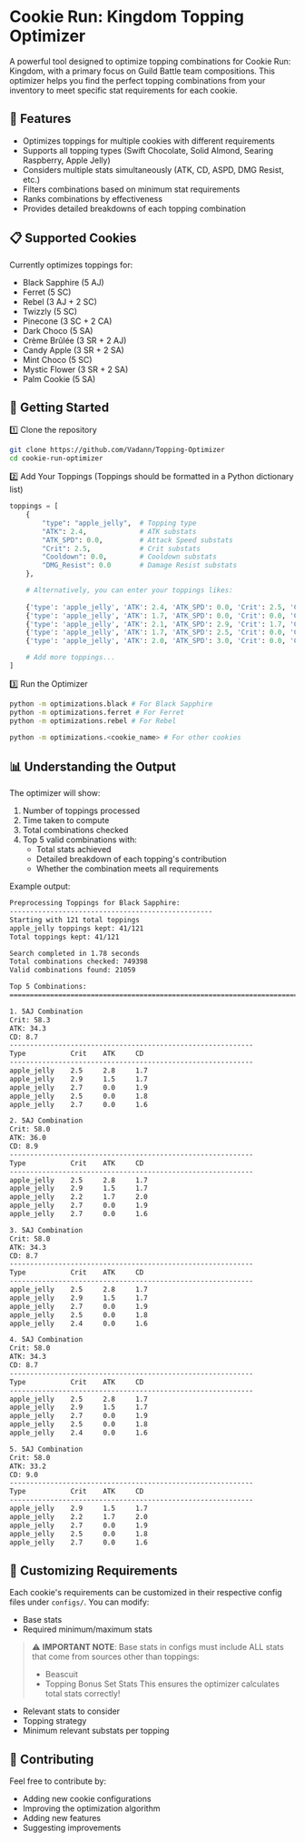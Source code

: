 # Cookie Run: Kingdom Topping Optimizer

A powerful tool designed to optimize topping combinations for Cookie Run: Kingdom, with a primary focus on Guild Battle team compositions. This optimizer helps you find the perfect topping combinations from your inventory to meet specific stat requirements for each cookie.

## 🍪 Features

- Optimizes toppings for multiple cookies with different requirements
- Supports all topping types (Swift Chocolate, Solid Almond, Searing Raspberry, Apple Jelly)
- Considers multiple stats simultaneously (ATK, CD, ASPD, DMG Resist, etc.)
- Filters combinations based on minimum stat requirements
- Ranks combinations by effectiveness
- Provides detailed breakdowns of each topping combination

## 📋 Supported Cookies

Currently optimizes toppings for:
- Black Sapphire (5 AJ)
- Ferret (5 SC)
- Rebel (3 AJ + 2 SC)
- Twizzly (5 SC)
- Pinecone (3 SC + 2 CA)
- Dark Choco (5 SA)
- Crème Brûlée (3 SR + 2 AJ)
- Candy Apple (3 SR + 2 SA)
- Mint Choco (5 SC)
- Mystic Flower (3 SR + 2 SA)
- Palm Cookie (5 SA)

## 🚀 Getting Started

1️⃣ Clone the repository
```bash
git clone https://github.com/Vadann/Topping-Optimizer
cd cookie-run-optimizer
```

2️⃣ Add Your Toppings (Toppings should be formatted in a Python dictionary list)
```python
toppings = [
    {
        "type": "apple_jelly",  # Topping type
        "ATK": 2.4,             # ATK substats
        "ATK_SPD": 0.0,         # Attack Speed substats
        "Crit": 2.5,            # Crit substats
        "Cooldown": 0.0,        # Cooldown substats
        "DMG_Resist": 0.0       # Damage Resist substats
    },

    # Alternatively, you can enter your toppings likes:
    
    {'type': 'apple_jelly', 'ATK': 2.4, 'ATK_SPD': 0.0, 'Crit': 2.5, 'Cooldown': 0.0, 'DMG_Resist': 0.0},
    {'type': 'apple_jelly', 'ATK': 1.7, 'ATK_SPD': 0.0, 'Crit': 0.0, 'Cooldown': 0.0, 'DMG_Resist': 4.5},
    {'type': 'apple_jelly', 'ATK': 2.1, 'ATK_SPD': 2.9, 'Crit': 1.7, 'Cooldown': 0.0, 'DMG_Resist': 0.0},
    {'type': 'apple_jelly', 'ATK': 1.7, 'ATK_SPD': 2.5, 'Crit': 0.0, 'Cooldown': 0.0, 'DMG_Resist': 0.0},
    {'type': 'apple_jelly', 'ATK': 2.0, 'ATK_SPD': 3.0, 'Crit': 0.0, 'Cooldown': 0.0, 'DMG_Resist': 4.1},

    # Add more toppings...
]
```

3️⃣ Run the Optimizer
```bash
python -m optimizations.black # For Black Sapphire
python -m optimizations.ferret # For Ferret
python -m optimizations.rebel # For Rebel

python -m optimizations.<cookie_name> # For other cookies
```

## 📊 Understanding the Output

The optimizer will show:
1. Number of toppings processed
2. Time taken to compute
3. Total combinations checked
4. Top 5 valid combinations with:
   - Total stats achieved
   - Detailed breakdown of each topping's contribution
   - Whether the combination meets all requirements

Example output:
```bash
Preprocessing Toppings for Black Sapphire:
--------------------------------------------------
Starting with 121 total toppings
apple_jelly toppings kept: 41/121
Total toppings kept: 41/121

Search completed in 1.78 seconds
Total combinations checked: 749398
Valid combinations found: 21059

Top 5 Combinations:
================================================================================

1. 5AJ Combination
Crit: 58.3
ATK: 34.3
CD: 8.7
------------------------------------------------------------
Type           Crit    ATK     CD
------------------------------------------------------------
apple_jelly    2.5     2.8     1.7
apple_jelly    2.9     1.5     1.7
apple_jelly    2.7     0.0     1.9
apple_jelly    2.5     0.0     1.8
apple_jelly    2.7     0.0     1.6

2. 5AJ Combination
Crit: 58.0
ATK: 36.0
CD: 8.9
------------------------------------------------------------
Type           Crit    ATK     CD
------------------------------------------------------------
apple_jelly    2.5     2.8     1.7
apple_jelly    2.9     1.5     1.7
apple_jelly    2.2     1.7     2.0
apple_jelly    2.7     0.0     1.9
apple_jelly    2.7     0.0     1.6

3. 5AJ Combination
Crit: 58.0
ATK: 34.3
CD: 8.7
------------------------------------------------------------
Type           Crit    ATK     CD
------------------------------------------------------------
apple_jelly    2.5     2.8     1.7
apple_jelly    2.9     1.5     1.7
apple_jelly    2.7     0.0     1.9
apple_jelly    2.5     0.0     1.8
apple_jelly    2.4     0.0     1.6

4. 5AJ Combination
Crit: 58.0
ATK: 34.3
CD: 8.7
------------------------------------------------------------
Type           Crit    ATK     CD
------------------------------------------------------------
apple_jelly    2.5     2.8     1.7
apple_jelly    2.9     1.5     1.7
apple_jelly    2.7     0.0     1.9
apple_jelly    2.5     0.0     1.8
apple_jelly    2.4     0.0     1.6

5. 5AJ Combination
Crit: 58.0
ATK: 33.2
CD: 9.0
------------------------------------------------------------
Type           Crit    ATK     CD
------------------------------------------------------------
apple_jelly    2.9     1.5     1.7
apple_jelly    2.2     1.7     2.0
apple_jelly    2.7     0.0     1.9
apple_jelly    2.5     0.0     1.8
apple_jelly    2.7     0.0     1.6
```

## 🔧 Customizing Requirements
Each cookie's requirements can be customized in their respective config files under `configs/`. You can modify:
- Base stats
- Required minimum/maximum stats
> ⚠️ **IMPORTANT NOTE**: Base stats in configs must include ALL stats that come from sources other than toppings:
> - Beascuit
> - Topping Bonus Set Stats
> This ensures the optimizer calculates total stats correctly!
- Relevant stats to consider
- Topping strategy
- Minimum relevant substats per topping


## 📝 Contributing
Feel free to contribute by:
- Adding new cookie configurations
- Improving the optimization algorithm
- Adding new features
- Suggesting improvements
